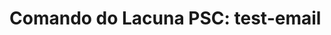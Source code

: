 ﻿# Comando do Lacuna PSC: **test-email**

<!-- link to version in English -->
<div data-alt-locales="en-us"></div>
